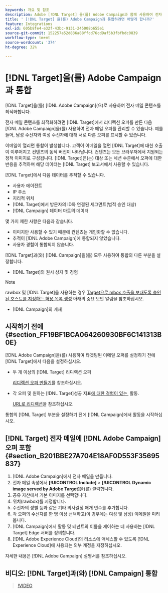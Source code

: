 ```yaml
---
keywords: 개요 및 참조
description: Adobe [!DNL Target] 을(를) Adobe Campaign과 함께 사용하여 전자 메일 콘텐츠를 최적화하는 방법에 대해 알아봅니다.
title: ' [!DNL Target] 을(를) Adobe Campaign과 통합하려면 어떻게 합니까?'
feature: Integrations
exl-id: 605b8fe4-e32f-43bc-9131-245008b655e1
source-git-commit: 152257a52d836a88ffcd76cd9af5b3fbfbdc0839
workflow-type: tm+mt
source-wordcount: '374'
ht-degree: 32%

---
```


# [!DNL Target]을(를) Adobe Campaign과 통합

[!DNL Target]을(를) [!DNL Adobe Campaign]&#x200B;(으)로 사용하여 전자 메일 콘텐츠를 최적화합니다.

전자 메일 콘텐츠를 최적화하려면 [!DNL Target]에서 리디렉션 오퍼를 만든 다음 [!DNL Adobe Campaign]을(를) 사용하여 전자 메일 오퍼를 관리할 수 있습니다. 예를 들어, 남성 수신자와 여성 수신자에 대해 서로 다른 오퍼를 표시할 수 있습니다.

이메일이 열리면 통합이 발생합니다. 고객이 이메일을 열면 [!DNL Target]에 대한 호출이 이루어지고 컨텐츠의 동적 버전이 나타납니다. 컨텐츠는 모든 브라우저에서 지원되는 정적 이미지로 구성됩니다. [!DNL Target]은(는) 대상 또는 세션 수준에서 오퍼에 대한 반응을 추적하며 해당 데이터는 [!DNL Target] 보고서에서 사용할 수 있습니다.

[!DNL Target]에서 다음 데이터를 추적할 수 있습니다.

* 사용자 에이전트
* IP 주소
* 지리적 위치
* [!DNL Target]에서 방문자의 ID와 연결된 세그먼트(법적 승인 대상)
* [!DNL Campaign] 데이터 마트의 데이터

몇 가지 제한 사항은 다음과 같습니다.

* 이미지만 사용할 수 있기 때문에 컨텐츠는 개인화할 수 없습니다.
* 추적이 [!DNL Adobe Campaign]에 통합되지 않았습니다.
* 사용자 경험이 통합되지 않습니다.

[!DNL Target]과(와) [!DNL Campaign]을(를) 모두 사용하여 통합의 다른 부분을 설정합니다.

* [!DNL Target]의 원시 상자 및 경험

>[!NOTE]
>
>rawbox 및 [!DNL Target]을 사용하는 경우 [Target으로 mbox 호출을 보내도록 승인된 호스트를 지정하는 허용 목록 생성](/help/main/administrating-target/hosts.md#allowlist) 아래의 중요 보안 알림을 참조하십시오.

* [!DNL Campaign]의 게재

## 시작하기 전에 {#section_FF19BF1BCA064260930BF6C141313B0E}

[!DNL Adobe Campaign]을(를) 사용하여 타겟팅된 이메일 오퍼를 설정하기 전에 [!DNL Target]에서 다음을 설정하십시오.

* 두 개 이상의 [!DNL Target] 리디렉션 오퍼

  [리디렉션 오퍼 만들기](/help/main/c-experiences/c-manage-content/offer-redirect.md)를 참조하십시오.

* 각 오퍼 및 원하는 [!DNL Target]성공 지표[에 대한 경험이 있는 &#x200B;](/help/main/c-activities/r-success-metrics/success-metrics.md) 활동.

  [URL로 리디렉션](/help/main/c-experiences/c-visual-experience-composer/redirect-offer.md)을 참조하십시오.

통합의 [!DNL Target] 부분을 설정하기 전에 [!DNL Campaign]에서 활동을 시작하십시오.

## [!DNL Target] 전자 메일에 [!DNL Adobe Campaign] 오퍼 포함 {#section_B201BBE27A704E18AF0D553F35695837}

1. [!DNL Adobe Campaign]에서 전자 메일을 만듭니다.
1. 전자 메일 속성에서 **[!UICONTROL Include]** > **[!UICONTROL Dynamic image served by Adobe Target]**&#x200B;을(를) 클릭합니다.
1. 공유 자산에서 기본 이미지를 선택합니다.
1. 위치(rawbox)를 지정합니다.
1. 수신자의 성별 등과 같은 기타 의사결정 매개 변수를 추가합니다.
1. 각 오퍼의 수신자를 한 명 이상 선택하고(이 경우에는 여성 및 남성) 이메일을 미리 봅니다.
1. [!DNL Campaign]에서 활동 및 테넌트의 이름을 제어하는 데 사용하는 [!DNL Target] Edge 서버를 정의합니다.
1. [!DNL Adobe Experience Cloud]의 리소스에 액세스할 수 있도록 [!DNL Experience Cloud]에 사용되는 외부 계정을 지정하십시오.

자세한 내용은 [!DNL Adobe Campaign] 설명서를 참조하십시오.

## 비디오: [!DNL Target]과(와) [!DNL Campaign] 통합

>[!VIDEO](https://video.tv.adobe.com/v/35149)
